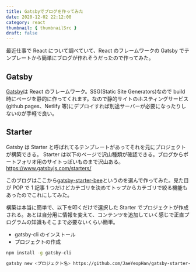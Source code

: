 ```yaml
---
title: Gatsbyでブログを作ってみた
date: 2020-12-02 22:12:00
category: react
thumbnail: { thumbnailSrc }
draft: false
---
```


最近仕事で React について調べていて、React のフレームワークの Gatsby でテンプレートから簡単にブログが作れそうだったので作ってみた。

## Gatsby

[Gatsby](https://www.gatsbyjs.com/)は React のフレームワーク。SSG(Static Site Generators)なので build 時にページを静的に作ってくれます。なので静的サイトのホスティングサービス(github pages、Netlify 等)にデプロイすれば別途サーバーが必要になったりしないのが手軽で良い。

## Starter

Gatsby は Starter と呼ばれてるテンプレートがあってそれを元にプロジェクトが構築できる。
Starter は以下のページで沢山種類が確認できる。ブログからポートフォリオ用のサイトっぽいものまで沢山ある。  
https://www.gatsbyjs.com/starters/

このブログはここから[gatsby-starter-bee](https://www.gatsbyjs.com/starters/JaeYeopHan/gatsby-starter-bee)というのを選んで作ってみた。見た目が POP で 1 記事 1 つだけどカテゴリを決めてトップからカテゴリで絞る機能もあったのでこれにしてみた。

構築は本当に簡単で、以下を叩くだけで選択した Starter でプロジェクトが作成される。あとは自分用に情報を変えて、コンテンツを追加していく感じで正直プログラムの知識もそこまで必要ないくらい簡単。

- gatsby-cli のインストール
- プロジェクトの作成

```sh
npm install -g gatsby-cli

gatsby new <プロジェクト名> https://github.com/JaeYeopHan/gatsby-starter-bee
```

